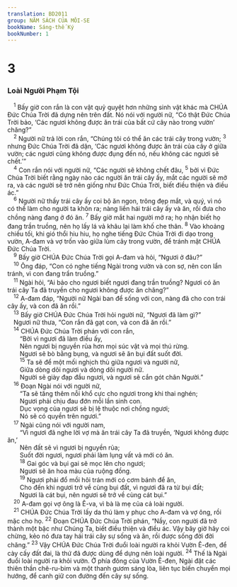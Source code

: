 ```yaml
---
translation: BD2011
group: NĂM SÁCH CỦA MÔI-SE
bookName: Sáng-thế Ký 
bookNumber: 1
---
```


<div class="title"><h1>3</h1><h3>Loài Người Phạm Tội</h3></div>
<span class="verse sa_3_1"> <sup>1</sup> Bấy giờ con rắn là con vật quỷ quyệt hơn những sinh vật khác mà CHÚA Ðức Chúa Trời đã dựng nên trên đất. Nó nói với người nữ, “Có thật Ðức Chúa Trời bảo, ‘Các ngươi không được ăn trái của bất cứ cây nào trong vườn’ chăng?” <br/></span>
<span class="verse sa_3_2"> <sup>2</sup> Người nữ trả lời con rắn, “Chúng tôi có thể ăn các trái cây trong vườn; </span>
<span class="verse sa_3_3"><sup>3</sup> nhưng Ðức Chúa Trời đã dặn, ‘Các ngươi không được ăn trái của cây ở giữa vườn; các ngươi cũng không được đụng đến nó, nếu không các ngươi sẽ chết.’”<br/></span>
<span class="verse sa_3_4"> <sup>4</sup> Con rắn nói với người nữ, “Các người sẽ không chết đâu, </span>
<span class="verse sa_3_5"><sup>5</sup> bởi vì Ðức Chúa Trời biết rằng ngày nào các người ăn trái cây ấy, mắt các người sẽ mở ra, và các người sẽ trở nên giống như Ðức Chúa Trời, biết điều thiện và điều ác.”<br/></span>
<span class="verse sa_3_6"> <sup>6</sup> Người nữ thấy trái cây ấy coi bộ ăn ngon, trông đẹp mắt, và quý, vì nó có thể làm cho người ta khôn ra; nàng liền hái trái cây ấy và ăn, rồi đưa cho chồng nàng đang ở đó ăn. </span>
<span class="verse sa_3_7"><sup>7</sup> Bấy giờ mắt hai người mở ra; họ nhận biết họ đang trần truồng, nên họ lấy lá vả khâu lại làm khố che thân. </span>
<span class="verse sa_3_8"><sup>8</sup> Vào khoảng chiều tối, khi gió thổi hiu hiu, họ nghe tiếng Ðức Chúa Trời đi dạo trong vườn, A-đam và vợ trốn vào giữa lùm cây trong vườn, để tránh mặt CHÚA Ðức Chúa Trời. <br/></span>
<span class="verse sa_3_9"> <sup>9</sup> Bấy giờ CHÚA Ðức Chúa Trời gọi A-đam và hỏi, “Ngươi ở đâu?”<br/></span>
<span class="verse sa_3_10"> <sup>10</sup> Ông đáp, “Con có nghe tiếng Ngài trong vườn và con sợ, nên con lẩn tránh, vì con đang trần truồng.”<br/></span>
<span class="verse sa_3_11"> <sup>11</sup> Ngài hỏi, “Ai bảo cho ngươi biết ngươi đang trần truồng? Ngươi có ăn trái cây Ta đã truyền cho ngươi không được ăn chăng?”<br/></span>
<span class="verse sa_3_12"> <sup>12</sup> A-đam đáp, “Người nữ Ngài ban để sống với con, nàng đã cho con trái cây ấy, và con đã ăn rồi.”<br/></span>
<span class="verse sa_3_13"> <sup>13</sup> Bấy giờ CHÚA Ðức Chúa Trời hỏi người nữ, “Ngươi đã làm gì?”<br/> Ngươi nữ thưa, “Con rắn đã gạt con, và con đã ăn rồi.”<br/></span>
<span class="verse sa_3_14"> <sup>14</sup> CHÚA Ðức Chúa Trời phán với con rắn,<br/>  “Bởi vì ngươi đã làm điều ấy,<br/>  Nên ngươi bị nguyền rủa hơn mọi súc vật và mọi thú rừng.<br/>  Ngươi sẽ bò bằng bụng, và ngươi sẽ ăn bụi đất suốt đời.<br/></span>
<span class="verse sa_3_15">  <sup>15</sup> Ta sẽ để một mối nghịch thù giữa ngươi và người nữ,<br/>  Giữa dòng dõi ngươi và dòng dõi người nữ. <br/>  Người sẽ giày đạp đầu ngươi, và ngươi sẽ cắn gót chân Người.”<br/></span>
<span class="verse sa_3_16"> <sup>16</sup> Ðoạn Ngài nói với người nữ,<br/>  “Ta sẽ tăng thêm nỗi khổ cực cho ngươi trong khi thai nghén;<br/>  Ngươi phải chịu đau đớn mỗi lần sinh con.<br/>  Dục vọng của ngươi sẽ bị lệ thuộc nơi chồng ngươi;<br/>  Nó sẽ có quyền trên ngươi.”<br/></span>
<span class="verse sa_3_17"> <sup>17</sup> Ngài cũng nói với người nam, <br/>  “Vì ngươi đã nghe lời vợ mà ăn trái cây Ta đã truyền, ‘Ngươi không được ăn,’<br/>  Nên đất sẽ vì ngươi bị nguyền rủa;<br/>  Suốt đời ngươi, ngươi phải làm lụng vất vả mới có ăn.<br/></span>
<span class="verse sa_3_18">  <sup>18</sup> Gai góc và bụi gai sẽ mọc lên cho ngươi;<br/>  Ngươi sẽ ăn hoa màu của ruộng đồng.<br/></span>
<span class="verse sa_3_19">  <sup>19</sup> Ngươi phải đổ mồi hôi trán mới có cơm bánh để ăn,<br/>  Cho đến khi ngươi trở về cùng bụi đất, vì ngươi đã ra từ bụi đất;<br/>  Ngươi là cát bụi, nên ngươi sẽ trở về cùng cát bụi.”<br/></span>
<span class="verse sa_3_20"> <sup>20</sup> A-đam gọi vợ ông là Ê-va, vì bà là mẹ của cả loài người. <br/></span>
<span class="verse sa_3_21"> <sup>21</sup> CHÚA Ðức Chúa Trời lấy da thú làm y phục cho A-đam và vợ ông, rồi mặc cho họ. </span>
<span class="verse sa_3_22"><sup>22</sup> Ðoạn CHÚA Ðức Chúa Trời phán, “Nầy, con người đã trở thành một bậc như Chúng Ta, biết điều thiện và điều ác. Vậy bây giờ hãy coi chừng, kẻo nó đưa tay hái trái cây sự sống và ăn, rồi được sống đời đời chăng.” </span>
<span class="verse sa_3_23"><sup>23</sup> Vậy CHÚA Ðức Chúa Trời đuổi loài người ra khỏi Vườn Ê-đen, để cày cấy đất đai, là thứ đã được dùng để dựng nên loài người. </span>
<span class="verse sa_3_24"><sup>24</sup> Thế là Ngài đuổi loài người ra khỏi vườn. Ở phía đông của Vườn Ê-đen, Ngài đặt các thiên thần chê-ru-bim và một thanh gươm sáng lòa, liên tục biến chuyển mọi hướng, để canh giữ con đường đến cây sự sống.<br/></span>

